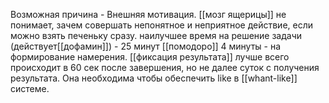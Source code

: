 Возможная причина - Внешняя мотивация. [[мозг ящерицы]] не понимает, зачем совершать непонятное и неприятное действие, если можно взять печеньку сразу.
наилучшее время на решение задачи (действует[[дофамин]]) - 25 минут [[помодоро]] 4 минуты - на формирование намерения.
[[фиксация результата]] лучше всего происходит в 60 сек после завершения, но не далее суток с получения результата. Она необходима чтобы обеспечить like в [[whant-like]] системе.



